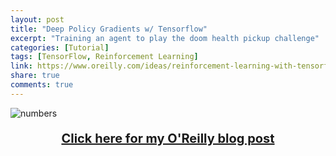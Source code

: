 ```yaml
---
layout: post
title: "Deep Policy Gradients w/ Tensorflow"
excerpt: "Training an agent to play the doom health pickup challenge"
categories: [Tutorial]
tags: [TensorFlow, Reinforcement Learning]
link: https://www.oreilly.com/ideas/reinforcement-learning-with-tensorflow
share: true
comments: true
---
```


![numbers](/assets/img/doom.gif)

<p style="text-align: center; font-size:20px; font-weight: bold;">
<a href="https://www.oreilly.com/ideas/reinforcement-learning-with-tensorflow">Click here for my O'Reilly blog post</a></p>
